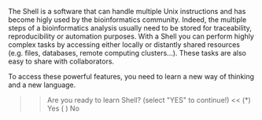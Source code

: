 The Shell is a software that can handle multiple Unix instructions and has become higly used by the bioinformatics community. 
Indeed, the multiple steps of a bioinformatics analysis usually need to be stored for traceability, reproducibility or automation purposes. 
With a Shell you can perform highly complex tasks by accessing either locally or distantly shared resources (e.g. files, databases, remote computing clusters...).
These tasks are also easy to share with collaborators.

To access these powerful features, you need to learn a new way of thinking and a new language.

>>Are you ready to learn Shell? (select "YES" to continue!) <<
(*) Yes
( ) No

